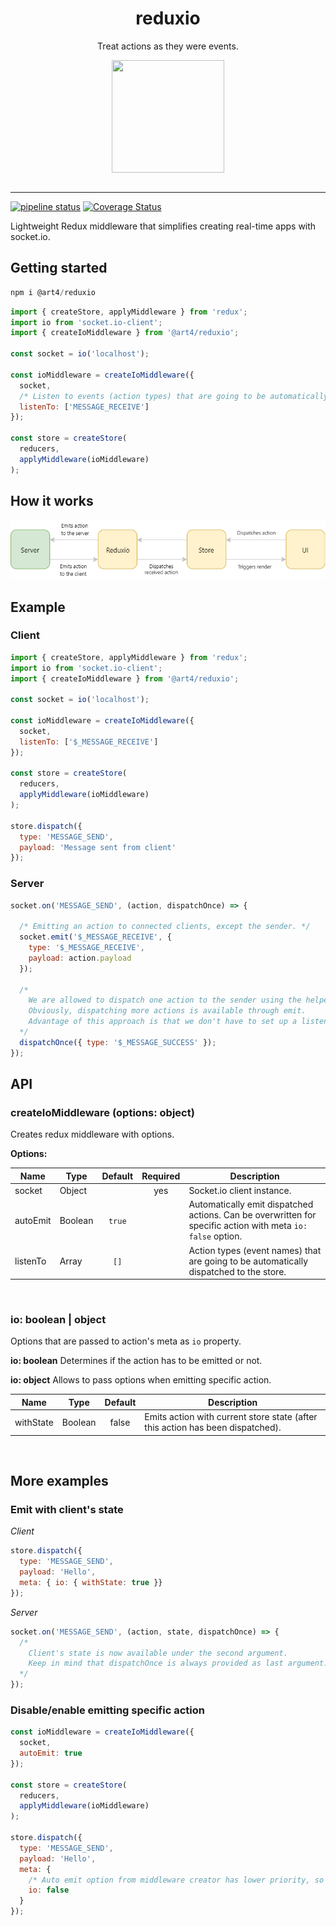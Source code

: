 <div align="center">
  <h1>reduxio</h1>
  <p>Treat actions as they were events.</p>
  <img src="https://cdn.worldvectorlogo.com/logos/socket-io.svg" align="center" width="180" height="180">
</div>

<br />
<hr />

[![pipeline status](https://gitlab.com/alk831/redux-io/badges/master/pipeline.svg)](https://gitlab.com/alk831/redux-io/pipelines)
[![Coverage Status](https://coveralls.io/repos/github/alk831/redux-io/badge.svg?branch=master)](https://coveralls.io/github/alk831/redux-io?branch=master)
<!-- [![Build Status](https://travis-ci.org/alk831/redux-io.svg?branch=master)](https://travis-ci.org/alk831/redux-io) -->
Lightweight Redux middleware that simplifies creating real-time apps with socket.io.

## Getting started
```js
npm i @art4/reduxio
```
```js
import { createStore, applyMiddleware } from 'redux';
import io from 'socket.io-client';
import { createIoMiddleware } from '@art4/reduxio';

const socket = io('localhost');

const ioMiddleware = createIoMiddleware({
  socket,
  /* Listen to events (action types) that are going to be automatically dispatched to the store. */  
  listenTo: ['MESSAGE_RECEIVE']
});

const store = createStore(
  reducers,
  applyMiddleware(ioMiddleware)
);
```

## How it works
![Alt text](/diagram.png "Reduxio diagram")


## Example
### Client
```js
import { createStore, applyMiddleware } from 'redux';
import io from 'socket.io-client';
import { createIoMiddleware } from '@art4/reduxio';

const socket = io('localhost');

const ioMiddleware = createIoMiddleware({
  socket,
  listenTo: ['$_MESSAGE_RECEIVE']
});

const store = createStore(
  reducers,
  applyMiddleware(ioMiddleware)
);

store.dispatch({
  type: 'MESSAGE_SEND',
  payload: 'Message sent from client'
});
```
### Server

```js
socket.on('MESSAGE_SEND', (action, dispatchOnce) => {

  /* Emitting an action to connected clients, except the sender. */
  socket.emit('$_MESSAGE_RECEIVE', {
    type: '$_MESSAGE_RECEIVE',
    payload: action.payload
  });

  /*
    We are allowed to dispatch one action to the sender using the helper.
    Obviously, dispatching more actions is available through emit.
    Advantage of this approach is that we don't have to set up a listener for this action type.
  */
  dispatchOnce({ type: '$_MESSAGE_SUCCESS' });
});
```

## API
### createIoMiddleware (options: object)
Creates redux middleware with options.

**Options:**

| Name   | Type   | Default | Required | Description |
| ------ | ------ |:-------:|:--------:| ---- |
| socket | Object | | yes | Socket.io client instance.
| autoEmit | Boolean | `true` | | Automatically emit dispatched actions. Can be overwritten for specific action with meta `io: false` option.
| listenTo | Array | `[]` | | Action types (event names) that are going to be automatically dispatched to the store.

<br />

### io: boolean | object
Options that are passed to action's meta as `io` property.

**io: boolean**
Determines if the action has to be emitted or not.

**io: object**
Allows to pass options when emitting specific action.

| Name   | Type   | Default | Description |
| ------ | ------ |:-------:| ---- |
| withState | Boolean | false | Emits action with current store state (after this action has been dispatched). |

<br />

## More examples

### Emit with client's state
*Client*
```js
store.dispatch({
  type: 'MESSAGE_SEND',
  payload: 'Hello',
  meta: { io: { withState: true }}
});
```
*Server*
```js
socket.on('MESSAGE_SEND', (action, state, dispatchOnce) => {
  /*
    Client's state is now available under the second argument.
    Keep in mind that dispatchOnce is always provided as last argument.
  */
});
```

### Disable/enable emitting specific action
```js
const ioMiddleware = createIoMiddleware({
  socket,
  autoEmit: true
});

const store = createStore(
  reducers,
  applyMiddleware(ioMiddleware)
);

store.dispatch({
  type: 'MESSAGE_SEND',
  payload: 'Hello',
  meta: {
    /* Auto emit option from middleware creator has lower priority, so this action won't be emitted. */
    io: false
  }
});
```
